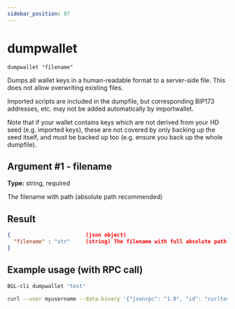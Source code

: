 ```yaml
---
sidebar_position: 87
---
```


# dumpwallet

`dumpwallet "filename"`

Dumps all wallet keys in a human-readable format to a server-side file. This does not allow overwriting existing files.

Imported scripts are included in the dumpfile, but corresponding BIP173 addresses, etc. may not be added automatically by importwallet.

Note that if your wallet contains keys which are not derived from your HD seed (e.g. imported keys), these are not covered by only backing up the seed itself, and must be backed up too (e.g. ensure you back up the whole dumpfile).

## Argument #1 - filename

**Type:** string, required

The filename with path (absolute path recommended)

## Result

```json
{                        (json object)
  "filename" : "str"     (string) The filename with full absolute path
}
```

## Example usage (with RPC call)

```sh
BGL-cli dumpwallet "test"
```

```sh
curl --user myusername --data-binary '{"jsonrpc": "1.0", "id": "curltest", "method": "dumpwallet", "params": ["test"]}' -H 'content-type: text/plain;' http://127.0.0.1:8334/
```
